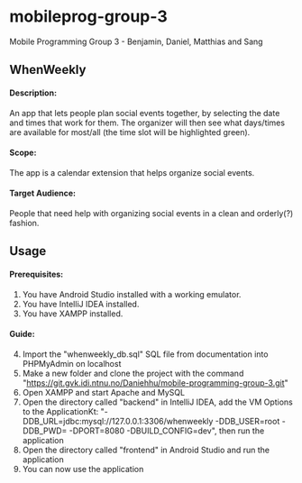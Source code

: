 # mobileprog-group-3
Mobile Programming Group 3 - Benjamin, Daniel, Matthias and Sang

## WhenWeekly

#### Description:
An app that lets people plan social events together, by selecting the date and times that work
for them. The organizer will then see what days/times are available for most/all (the time slot
will be highlighted green).
#### Scope:
The app is a calendar extension that helps organize social events.
#### Target Audience:
People that need help with organizing social events in a clean and orderly(?) fashion.

## Usage
#### Prerequisites:
1. You have Android Studio installed with a working emulator.
2. You have IntelliJ IDEA installed.
3. You have XAMPP installed.

#### Guide:
4. Import the "whenweekly_db.sql" SQL file from documentation into PHPMyAdmin on localhost
5. Make a new folder and clone the project with the command "https://git.gvk.idi.ntnu.no/Daniehhu/mobile-programming-group-3.git"
6. Open XAMPP and start Apache and MySQL
7. Open the directory called "backend" in IntelliJ IDEA,
add the VM Options to the ApplicationKt: "-DDB_URL=jdbc:mysql://127.0.0.1:3306/whenweekly -DDB_USER=root -DDB_PWD= -DPORT=8080 -DBUILD_CONFIG=dev", then run the application
8. Open the directory called "frontend" in Android Studio and run the application
9. You can now use the application
